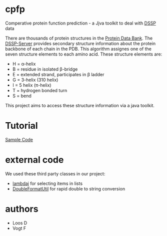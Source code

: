 # cpfp
Comperative protein function prediction - a Jjva toolkit to deal with [DSSP](http://swift.cmbi.ru.nl/gv/dssp/) data


There are thousands of protein structures in the [Protein Data Bank](http://www.rcsb.org/pdb/home/home.do). The [DSSP-Server](http://swift.cmbi.ru.nl/gv/dssp/) provides secondary structure information about the protein backbone of each chain in the PDB. This algorithm assignes one of the seven structure elements to each amino acid.
These structure elements are:
* H = α-helix
* B = residue in isolated β-bridge
* E = extended strand, participates in β ladder
* G = 3-helix (310 helix)
* I = 5 helix (π-helix)
* T = hydrogen bonded turn
* S = bend

This project aims to access these structure information via a java toolkit.

# Tutorial
[Sample Code](https://github.com/Eubel/cpfp/wiki/Samples)

# external code
We used these third party classes in our project:
* [lambdaj](https://code.google.com/p/lambdaj/) for selecting items in lists
* [DoubleFormatUtil](http://svn.apache.org/viewvc/xmlgraphics/commons/trunk/src/java/org/apache/xmlgraphics/util/DoubleFormatUtil.java?revision=1346428&view=co) for rapid double to string conversion

# authors
* Loos D
* Vogt F
